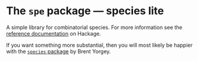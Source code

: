 # The `spe` package &mdash; species lite

A simple library for combinatorial species. For more information see the
[reference documentation](http://hackage.haskell.org/package/spe)
on Hackage.

If you want something more substantial, then you will most likely be
happier with the
[`species` package](http://hackage.haskell.org/package/species)
by Brent Yorgey.

